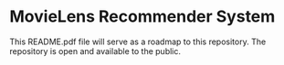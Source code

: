 # MovieLens Recommender System

This README.pdf file will serve as a roadmap to this repository. The repository is open and available to the public.
